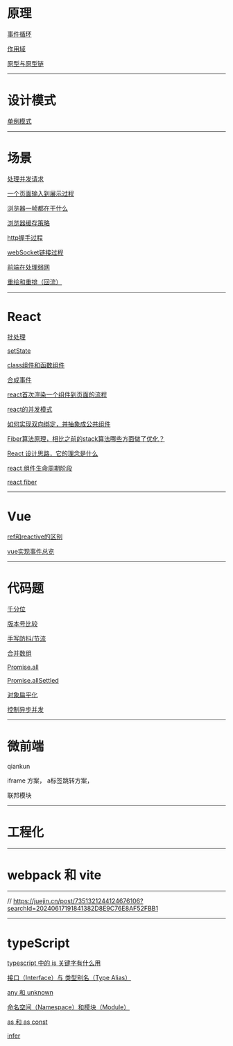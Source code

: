 # 原理

[事件循环](javascript/浏览器事件循环/事件循环.md)

[作用域](javascript/作用域/作用域.md)

[原型与原型链](javascript/原型与原型链/原型.md)

---

# 设计模式

[单例模式]()

---

# 场景

[处理并发请求](javascript/面试题/处理并发请求.md)

[一个页面输入到展示过程](./综合/浏览器输入url到页面渲染完成经历了哪些步骤.md)

[浏览器一帧都在干什么](./综合/浏览器一帧都在干什么.md)

[浏览器缓存策略](./综合/浏览器缓存策略.md)

[http握手过程](./计网/http过程.md)

[webSocket链接过程](./计网/webSocket链接过程.md)

[前端在处理弱网](./综合/前端在处理弱网.md)

[重绘和重排（回流）](./综合/重绘与重排.md)


---

# React

[批处理](./react/批处理.md)

[setState](./react/setState是同步还是异步.md)

[class组件和函数组件](./react/class组件和函数组件区别.md)

[合成事件](react/合成事件.md)

[react首次渲染一个组件到页面的流程](./react/react渲染一个组件到页面.md)

[react的并发模式](./react/react的并发模式.md)

[如何实现双向绑定，并抽象成公共组件](./react/题目/如何实现双向绑定，并抽象成公共组件.tsx)

[Fiber算法原理，相比之前的stack算法哪些方面做了优化？](./react/题目/Fiber算法原理，相比之前的stack算法哪些方面做了优化？.md)

[ React 设计思路，它的理念是什么](./react/题目/%20React%20设计思路，它的理念是什么.md)

[react 组件生命周期阶段](./react/题目/react%20组件生命周期阶段.md)

[react fiber](./react/react-Fiber.md)

---


# Vue

[ref和reactive的区别]()

[vue实现事件总览](./vue/vue3的事件总线功能.ts)


---

# 代码题

[千分位](javascript/代码题/千分位.md)

[版本号比较](./代码题/版本号.md)

[手写防抖/节流](./代码题/防抖和节流.js)

[合并数组](./代码题/合并数组.js)

[Promise.all](./代码题/PromiseAll.js)

[Promise.allSettled](./代码题/promiseAllSettled.js)

[对象扁平化](./代码题/对象扁平化.js)

[控制异步并发](./javascript/面试题/处理并发请求.md)


---

# 微前端

qiankun

iframe 方案， a标签跳转方案，

联邦模块

---


# 工程化

---


# webpack 和 vite

---

// https://juejin.cn/post/7351321244124676106?searchId=20240617191841382D8E9C76E8AF52FBB1


---

# typeScript

[typescript 中的 is 关键字有什么用]()

[接口（Interface）与 类型别名（Type Alias）]()

[any 和 unknown]()

[命名空间（Namespace）和模块（Module） ]()

[as 和 as const]()

[infer]()


